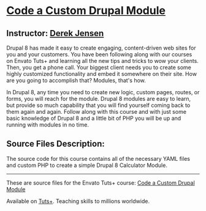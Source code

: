 # [Code a Custom Drupal Module][published url]
## Instructor: [Derek Jensen][instructor url]


Drupal 8 has made it easy to create engaging, content-driven web sites for you and your customers. You have been following along with our courses on Envato Tuts+ and learning all the new tips and tricks to wow your clients. Then, you get a phone call. Your biggest client needs you to create some highly customized functionality and embed it somewhere on their site. How are you going to accomplish that? Modules, that's how.

In Drupal 8, any time you need to create new logic, custom pages, routes, or forms, you will reach for the module. Drupal 8 modules are easy to learn, but provide so much capability that you will find yourself coming back to them again and again. Follow along with this course and with just some basic knowledge of Drupal 8 and a little bit of PHP you will be up and running with modules in no time.

## Source Files Description:

The source code for this course contains all of the necessary YAML files and custom PHP to create a simple Drupal 8 Calculator Module.

------

These are source files for the Envato Tuts+ course: [Code a Custom Drupal Module][published url]

Available on [Tuts+](https://tutsplus.com). Teaching skills to millions worldwide.

[published url]: https://code.tutsplus.com/courses/code-a-custom-drupal-module
[instructor url]: https://tutsplus.com/authors/derek-jensen
